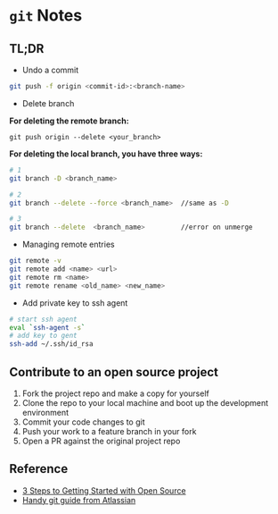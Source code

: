 # `git` Notes

## TL;DR

- Undo a commit

```bash
git push -f origin <commit-id>:<branch-name>
```

- Delete branch

**For deleting the remote branch:**

```base
git push origin --delete <your_branch>
```

**For deleting the local branch, you have three ways:**

```bash
# 1
git branch -D <branch_name>

# 2
git branch --delete --force <branch_name>  //same as -D

# 3
git branch --delete  <branch_name>         //error on unmerge
```

- Managing remote entries

```bash
git remote -v
git remote add <name> <url>
git remote rm <name>
git remote rename <old_name> <new_name>
```

- Add private key to ssh agent

```bash
# start ssh agent
eval `ssh-agent -s`
# add key to gent
ssh-add ~/.ssh/id_rsa
```

## Contribute to an open source project

1. Fork the project repo and make a copy for yourself
2. Clone the repo to your local machine and boot up the development environment
3. Commit your code changes to git
4. Push your work to a feature branch in your fork
5. Open a PR against the original project repo

## Reference

- [3 Steps to Getting Started with Open Source](https://dev.to/ryan_c_harris/3-steps-to-getting-started-with-open-source-4f37)
- [Handy git guide from Atlassian](https://www.atlassian.com/git/tutorials/syncing)